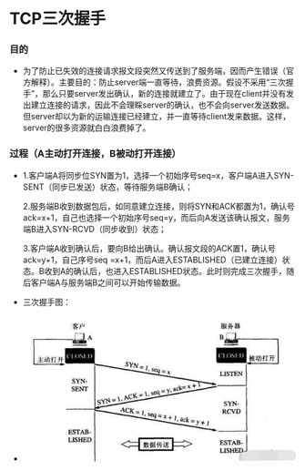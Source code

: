 # TCP三次握手

### 目的
+ 为了防止已失效的连接请求报文段突然又传送到了服务端，因而产生错误（官方解释）。主要目的：防止server端一直等待，浪费资源。假设不采用“三次握手”，那么只要server发出确认，新的连接就建立了。由于现在client并没有发出建立连接的请求，因此不会理睬server的确认，也不会向server发送数据。但server却以为新的运输连接已经建立，并一直等待client发来数据。这样，server的很多资源就白白浪费掉了。
### 过程（A主动打开连接，B被动打开连接）
+ 1.客户端A将同步位SYN置为1，选择一个初始序号seq=x，客户端A进入SYN-SENT（同步已发送）状态，等待服务端B确认；

  2.服务端B收到数据包后，如同意建立连接，则将SYN和ACK都置为1，确认号ack=x+1，自己也选择一个初始序号seq=y，而后向A发送该确认报文，服务端B进入SYN-RCVD（同步收到）状态；

  3.客户端A收到确认后，要向B给出确认。确认报文段的ACK置1，确认号ack=y+1，自己序号seq =x+1，而后A进入ESTABLISHED（已建立连接）状态。B收到A的确认后，也进入ESTABLISHED状态。此时则完成三次握手，随后客户端A与服务端B之间可以开始传输数据。

+ 三次握手图：

+ ![三次握手](https://github.com/geyixin/Trivial-But-Important/blob/master/Image/%E4%B8%89%E6%AC%A1%E6%8F%A1%E6%89%8B.jpg)
